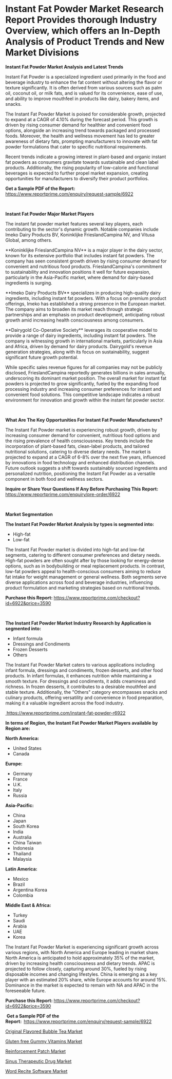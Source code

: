 <p><h1>Instant Fat Powder Market Research Report Provides thorough Industry Overview, which offers an In-Depth Analysis of Product Trends and New Market Divisions</h1></p><p><strong>Instant Fat Powder Market Analysis and Latest Trends</strong></p>
<p><p>Instant Fat Powder is a specialized ingredient used primarily in the food and beverage industry to enhance the fat content without altering the flavor or texture significantly. It is often derived from various sources such as palm oil, coconut oil, or milk fats, and is valued for its convenience, ease of use, and ability to improve mouthfeel in products like dairy, bakery items, and snacks.</p><p>The Instant Fat Powder Market is poised for considerable growth, projected to expand at a CAGR of 4.10% during the forecast period. This growth is driven by rising consumer demand for healthier and convenient food options, alongside an increasing trend towards packaged and processed foods. Moreover, the health and wellness movement has led to greater awareness of dietary fats, prompting manufacturers to innovate with fat powder formulations that cater to specific nutritional requirements. </p><p>Recent trends indicate a growing interest in plant-based and organic instant fat powders as consumers gravitate towards sustainable and clean label products. Additionally, the rising popularity of low-calorie and functional beverages is expected to further propel market expansion, creating opportunities for manufacturers to diversify their product portfolios.</p></p>
<p><strong>Get a Sample PDF of the Report:&nbsp;</strong> <a href="https://www.reportprime.com/enquiry/request-sample/6922?utm_campaign=63&utm_medium=2&utm_source=Github&utm_content=ia&utm_term=25112024&utm_id=instant-fat-powder">https://www.reportprime.com/enquiry/request-sample/6922</a></p>
<p>&nbsp;</p>
<p><strong>Instant Fat Powder Major Market Players</strong></p>
<p><p>The instant fat powder market features several key players, each contributing to the sector's dynamic growth. Notable companies include Imeko Dairy Products BV, Koninklijke FrieslandCampina NV, and Vitusa Global, among others.</p><p>**Koninklijke FrieslandCampina NV** is a major player in the dairy sector, known for its extensive portfolio that includes instant fat powders. The company has seen consistent growth driven by rising consumer demand for convenient and nutritious food products. FrieslandCampina's commitment to sustainability and innovation positions it well for future expansion, particularly in the Asia-Pacific market, where demand for dairy-based ingredients is surging.</p><p>**Imeko Dairy Products BV** specializes in producing high-quality dairy ingredients, including instant fat powders. With a focus on premium product offerings, Imeko has established a strong presence in the European market. The company aims to broaden its market reach through strategic partnerships and an emphasis on product development, anticipating robust growth amid increasing health consciousness among consumers.</p><p>**Dairygold Co-Operative Society** leverages its cooperative model to provide a range of dairy ingredients, including instant fat powders. The company is witnessing growth in international markets, particularly in Asia and Africa, driven by demand for dairy products. Dairygold's revenue generation strategies, along with its focus on sustainability, suggest significant future growth potential.</p><p>While specific sales revenue figures for all companies may not be publicly disclosed, FrieslandCampina reportedly generates billions in sales annually, underscoring its dominant market position. The overall market for instant fat powders is projected to grow significantly, fueled by the expanding food processing industry and increasing consumer preferences for instant and convenient food solutions. This competitive landscape indicates a robust environment for innovation and growth within the instant fat powder sector.</p></p>
<p>&nbsp;</p>
<p><strong>What Are The Key Opportunities For Instant Fat Powder Manufacturers?</strong></p>
<p><p>The Instant Fat Powder market is experiencing robust growth, driven by increasing consumer demand for convenient, nutritious food options and the rising prevalence of health consciousness. Key trends include the incorporation of plant-based fats, clean-label products, and tailored nutritional solutions, catering to diverse dietary needs. The market is projected to expand at a CAGR of 6-8% over the next five years, influenced by innovations in food technology and enhanced distribution channels. Future outlook suggests a shift towards sustainably sourced ingredients and personalized nutrition, positioning the Instant Fat Powder as a versatile component in both food and wellness sectors.</p></p>
<p><strong>Inquire or Share Your Questions If Any Before Purchasing This Report:</strong> <a href="https://www.reportprime.com/enquiry/pre-order/6922?utm_campaign=63&utm_medium=2&utm_source=Github&utm_content=ia&utm_term=25112024&utm_id=instant-fat-powder">https://www.reportprime.com/enquiry/pre-order/6922</a></p>
<p>&nbsp;</p>
<p><strong>Market Segmentation</strong></p>
<p><strong>The Instant Fat Powder Market Analysis by types is segmented into:</strong></p>
<p><ul><li>High-fat</li><li>Low-fat</li></ul></p>
<p><p>The Instant Fat Powder market is divided into high-fat and low-fat segments, catering to different consumer preferences and dietary needs. High-fat powders are often sought after by those looking for energy-dense options, such as in bodybuilding or meal replacement products. In contrast, low-fat powders appeal to health-conscious consumers aiming to reduce fat intake for weight management or general wellness. Both segments serve diverse applications across food and beverage industries, influencing product formulation and marketing strategies based on nutritional trends.</p></p>
<p><strong>Purchase this Report:&nbsp;</strong><a href="https://www.reportprime.com/checkout?id=6922&price=3590&utm_campaign=63&utm_medium=2&utm_source=Github&utm_content=ia&utm_term=25112024&utm_id=instant-fat-powder">https://www.reportprime.com/checkout?id=6922&price=3590</a></p>
<p>&nbsp;</p>
<p><strong>The Instant Fat Powder Market Industry Research by Application is segmented into:</strong></p>
<p><ul><li>Infant formula</li><li>Dressings and Condiments</li><li>Frozen Desserts</li><li>Others</li></ul></p>
<p><p>The Instant Fat Powder Market caters to various applications including infant formula, dressings and condiments, frozen desserts, and other food products. In infant formulas, it enhances nutrition while maintaining a smooth texture. For dressings and condiments, it adds creaminess and richness. In frozen desserts, it contributes to a desirable mouthfeel and stable texture. Additionally, the "Others" category encompasses snacks and culinary products, offering versatility and convenience in food preparation, making it a valuable ingredient across the food industry.</p></p>
<p><a href="https://www.reportprime.com/instant-fat-powder-r6922?utm_campaign=63&utm_medium=2&utm_source=Github&utm_content=ia&utm_term=25112024&utm_id=instant-fat-powder">&nbsp;https://www.reportprime.com/instant-fat-powder-r6922</a></p>
<p><strong>In terms of Region, the Instant Fat Powder Market Players available by Region are:</strong></p>
<p>
    <p> <strong> North America: </strong>
        <ul>
            <li>United States</li>
            <li>Canada</li>
        </ul>
        </p> 
    <p> <strong> Europe: </strong>
        <ul>
            <li>Germany</li>
            <li>France</li>
            <li>U.K.</li>
            <li>Italy</li>
            <li>Russia</li>
        </ul>
        </p> 
    <p> <strong> Asia-Pacific: </strong>
        <ul>
            <li>China</li>
            <li>Japan</li>
            <li>South Korea</li>
            <li>India</li>
            <li>Australia</li>
            <li>China Taiwan</li>
            <li>Indonesia</li>
            <li>Thailand</li>
            <li>Malaysia</li>
        </ul>
        </p> 
    <p> <strong> Latin America: </strong>
        <ul>
            <li>Mexico</li>
            <li>Brazil</li>
            <li>Argentina Korea</li>
            <li>Colombia</li>
        </ul>
        </p> 
    <p> <strong> Middle East & Africa: </strong>
        <ul>
            <li>Turkey</li>
            <li>Saudi</li>
            <li>Arabia</li>
            <li>UAE</li>
            <li>Korea</li>
        </ul>
    </p>
    </p>
<p><p>The Instant Fat Powder Market is experiencing significant growth across various regions, with North America and Europe leading in market share. North America is anticipated to hold approximately 35% of the market, driven by increasing health consciousness and dietary trends. APAC is projected to follow closely, capturing around 30%, fueled by rising disposable incomes and changing lifestyles. China is emerging as a key player with an estimated 20% share, while Europe accounts for around 15%. Dominance in the market is expected to remain with NA and APAC in the foreseeable future.</p></p>
<p><strong>Purchase this Report: </strong><a href="https://www.reportprime.com/checkout?id=6922&price=3590&utm_campaign=63&utm_medium=2&utm_source=Github&utm_content=ia&utm_term=25112024&utm_id=instant-fat-powder">https://www.reportprime.com/checkout?id=6922&price=3590</a></p>
<p>&nbsp;<strong>Get a Sample PDF of the Report:&nbsp;&nbsp;</strong><a href="https://www.reportprime.com/enquiry/request-sample/6922?utm_campaign=63&utm_medium=2&utm_source=Github&utm_content=ia&utm_term=25112024&utm_id=instant-fat-powder">https://www.reportprime.com/enquiry/request-sample/6922</a></p>
<p><strong></strong></p>
<p><p><a href="https://github.com/JubayerMia832/Market-Research-Report-List-1/blob/main/original-flavored-bubble-tea-market.md?utm_campaign=63&utm_medium=2&utm_source=Github&utm_content=ia&utm_term=25112024&utm_id=instant-fat-powder">Original Flavored Bubble Tea Market</a></p><p><a href="https://github.com/ygfu6u/Market-Research-Report-List-1/blob/main/gluten-free-gummy-vitamins-market.md?utm_campaign=63&utm_medium=2&utm_source=Github&utm_content=ia&utm_term=25112024&utm_id=instant-fat-powder">Gluten free Gummy Vitamins Market</a></p><p><a href="https://www.linkedin.com/pulse/reinforcement-patch-market2024-2031-industry-insights-investment-s0pdc?utm_campaign=63&utm_medium=2&utm_source=Github&utm_content=ia&utm_term=25112024&utm_id=instant-fat-powder">Reinforcement Patch Market</a></p><p><a href="https://issuu.com/reportprime-2/docs/sinus-therapeutic-drug-market-size-2030.pptx?utm_campaign=63&utm_medium=2&utm_source=Github&utm_content=ia&utm_term=25112024&utm_id=instant-fat-powder">Sinus Therapeutic Drug Market</a></p><p><a href="https://issuu.com/reportprime-2/docs/word-recite-software-market-size-20_cd0e43c721f7db?utm_campaign=63&utm_medium=2&utm_source=Github&utm_content=ia&utm_term=25112024&utm_id=instant-fat-powder">Word Recite Software Market</a></p></p>